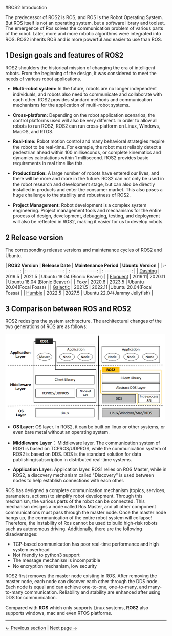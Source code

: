 #ROS2 Introduction

The predecessor of ROS2 is ROS, and ROS is the Robot Operating System.  But ROS itself is not an operating system, but a software library and toolset.
The emergence of Ros solves the communication problem of various parts of the robot.  Later, more and more robotic algorithms were integrated into ROS. ROS2 inherits ROS and is more powerful and easier to use than ROS.

## 1 Design goals and features of ROS2

ROS2 shoulders the historical mission of changing the era of intelligent robots.  From the beginning of the design, it was considered to meet the needs of various robot applications.

* **Multi-robot system:** In the future, robots are no longer independent individuals, and robots also need to communicate and collaborate with each other. ROS2 provides standard methods and communication mechanisms for the application of multi-robot systems.
  
* **Cross-platform:** Depending on the robot application scenarios, the control platforms used will also be very different.  In order to allow all robots to run ROS2, ROS2 can run cross-platform on Linux, Windows, MacOS, and RTOS.
  
* **Real-time:** Robot motion control and many behavioral strategies require the robot to be real-time.  For example, the robot must reliably detect a pedestrian ahead within 100 milliseconds, or complete kinematics and dynamics calculations within 1 millisecond. ROS2 provides basic requirements in real time like this.

* **Productization:** A large number of robots have entered our lives, and there will be more and more in the future. ROS2 can not only be used in the robot research and development stage, but can also be directly installed in products and enter the consumer market.  This also poses a huge challenge to the stability and robustness of ROS2.
  
* **Project Management:** Robot development is a complex system engineering.  Project management tools and mechanisms for the entire process of design, development, debugging, testing, and deployment will also be reflected in ROS2, making it easier for us to develop robots.

## 2 Release version

The corresponding release versions and maintenance cycles of ROS2 and Ubuntu.

| **ROS2 Version** | **Release Date** | **Maintenance Period** | **Ubuntu Version** |
| :--------: | :------------------: | :-------------: | : -------------: |
| [Dashing](http://docs.ros.org/en/dashing/index.html) | 2019.5 | 2021.5 | Ubuntu 18.04 (Bionic Beaver) |
| [Eloquent](http://docs.ros.org/en/eloquent/index.html) | 2019.11| 2020.11 | Ubuntu 18.04 (Bionic Beaver) |
| [Foxy](http://docs.ros.org/en/foxy/index.html) | 2020.6 | 2023.5 | Ubuntu 20.04(Focal Fossa) |
| [Galactic](http://docs.ros.org/en/galactic/index.html) | 2021.5 | 2022.11 |Ubuntu 20.04(Focal Fossa) |
| [Humble](http://docs.ros.org/en/humble/index.html) | 2022.5 | 2027.5 | Ubuntu 22.04(Jammy Jellyfish) |

## 3 Comparison between ROS and ROS2

ROS2 redesigns the system architecture.  The architectural changes of the two generations of ROS are as follows:

<img src =../../resources/11-ApplicationBaseROS/ros-ros2.png
width ="500" align ="center">

- **OS Layer:** OS layer. In ROS2, it can be built on linux or other systems, or even bare metal without an operating system.

- **Middleware Layer：** Middleware layer. The communication system of ROS1 is based on TCPROS/UDPROS, while the communication system of ROS2 is based on DDS. DDS is the standard solution for data publishing/subscription in distributed real-time systems.

- **Application Layer:** Application layer. ROS1 relies on ROS Master, while in ROS2, a discovery mechanism called "Discovery" is used between nodes to help establish connections with each other.

ROS has designed a complete communication mechanism (topics, services, parameters, actions) to simplify robot development.  Through this mechanism, the various parts of the robot can be connected.  This mechanism designs a node called Ros Master, and all other component communications must pass through the master node.  Once the master node hangs up, the communication of the entire robot system will collapse!  Therefore, the instability of Ros cannot be used to build high-risk robots such as autonomous driving.  Additionally, there are the following disadvantages:

* TCP-based communication has poor real-time performance and high system overhead
* Not friendly to python3 support
* The message mechanism is incompatible
* No encryption mechanism, low security

ROS2 first removes the master node existing in ROS.  After removing the master node, each node can discover each other through the DDS node. Each node is equal and can achieve one-to-one, one-to-many, and many-to-many communication.  Reliability and stability are enhanced after using DDS for communication.

Compared with **ROS** which only supports Linux systems, **ROS2** also supports windows, mac and even RTOS platforms.

---

[← Previous section](../11.1-ROS1/README.md) | [Next page →](11.2.1-EnvironmentBuilding.md)